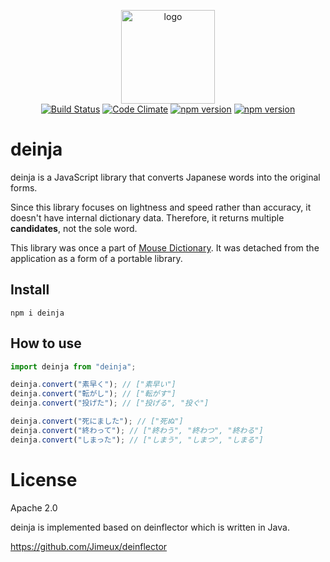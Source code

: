 <p align="center">
<img src="https://user-images.githubusercontent.com/515948/185797517-6394d86a-061d-48b4-8090-6b27a6d3f767.png" width="150" alt="logo" /><br/>
<a href="https://github.com/wtetsu/deinja/actions/workflows/test.yml"><img src="https://github.com/wtetsu/deinja/actions/workflows/test.yml/badge.svg" alt="Build Status" /></a>
<a href="https://codeclimate.com/github/wtetsu/deinja"><img src="https://codeclimate.com/github/wtetsu/deinja/badges/gpa.svg" alt="Code Climate" /></a>
<a href="https://codecov.io/gh/wtetsu/deinja"><img src="https://codecov.io/gh/wtetsu/deinja/branch/master/graph/badge.svg?token=ryUgLvR4LK" alt="npm version" /></a>
<a href="https://badge.fury.io/js/deinja"><img src="https://badge.fury.io/js/deinja.svg" alt="npm version" /></a>
</p>


# deinja


deinja is a JavaScript library that converts Japanese words into the original forms.

Since this library focuses on lightness and speed rather than accuracy, it doesn't have internal dictionary data. Therefore, it returns multiple **candidates**, not the sole word.

This library was once a part of [Mouse Dictionary](https://github.com/wtetsu/mouse-dictionary). It was detached from the application as a form of a portable library.

## Install

```
npm i deinja
```

## How to use

```js
import deinja from "deinja";

deinja.convert("素早く"); // ["素早い"]
deinja.convert("転がし"); // ["転がす"]
deinja.convert("投げた"); // ["投げる", "投ぐ"]

deinja.convert("死にました"); // ["死ぬ"]
deinja.convert("終わって"); // ["終わう", "終わつ", "終わる"]
deinja.convert("しまった"); // ["しまう", "しまつ", "しまる"]
```

# License

Apache 2.0

deinja is implemented based on deinflector which is written in Java.

https://github.com/Jimeux/deinflector
